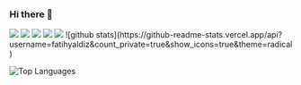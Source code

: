 ### Hi there 👋

<img src="https://img.shields.io/badge/-HTML-e34f26?logo=html5&logoColor=fff">
<img src="https://img.shields.io/badge/-CSS-1572B6?logo=css&logoColor=fff">
<img src="https://img.shields.io/badge/-JS-F7DF1E?logo=js&logoColor=fff">
<img src="https://img.shields.io/badge/-REACT-61DAFB?logo=react&logoColor=fff">
<img src="https://img.shields.io/badge/-TYPESCRIPT-3178C6?logo=typescript&logoColor=fff">
![github stats](https://github-readme-stats.vercel.app/api?username=fatihyaldiz&count_private=true&show_icons=true&theme=radical)

![Top Languages](https://github-readme-stats.vercel.app/api/top-langs/?username=fatihyaldiz&show_icons=true&theme=radical)
